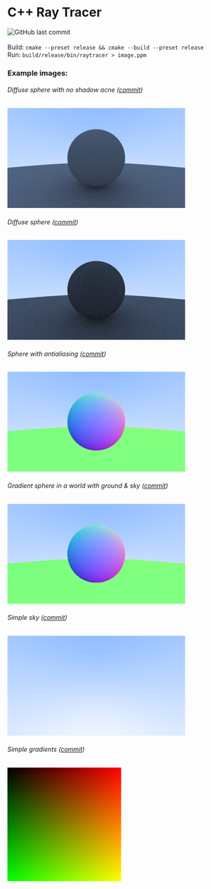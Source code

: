 # C++ Ray Tracer
![GitHub last commit](https://img.shields.io/github/last-commit/allenvox/ray-tracer)<br><br>
Build: `cmake --preset release && cmake --build --preset release`<br>
Run: `build/release/bin/raytracer > image.ppm`
### Example images:
###### Diffuse sphere with no shadow acne ([commit]())
![6](examples/6.jpg)
###### Diffuse sphere ([commit]())
![5](examples/5.jpg)
###### Sphere with antialiasing ([commit](https://github.com/allenvox/ray-tracer/tree/580a02dffecbed07362f1b632d736bb5a16b3565))
![4](examples/4.jpg)
###### Gradient sphere in a world with ground & sky ([commit](https://github.com/allenvox/ray-tracer/tree/266b1e426b31ecb2b4cb4b20fe7b1e9b47c199e9))
![3](examples/3.jpg)
###### Simple sky ([commit](https://github.com/allenvox/ray-tracer/tree/b34d3c142cb37209aaaf5b242efd3f728f1a0066))
![2](examples/2.jpg)
###### Simple gradients ([commit](https://github.com/allenvox/ray-tracer/tree/8744b4b397affb99e536a181ebe93696a20f33f1))
![1](examples/1.jpg)
